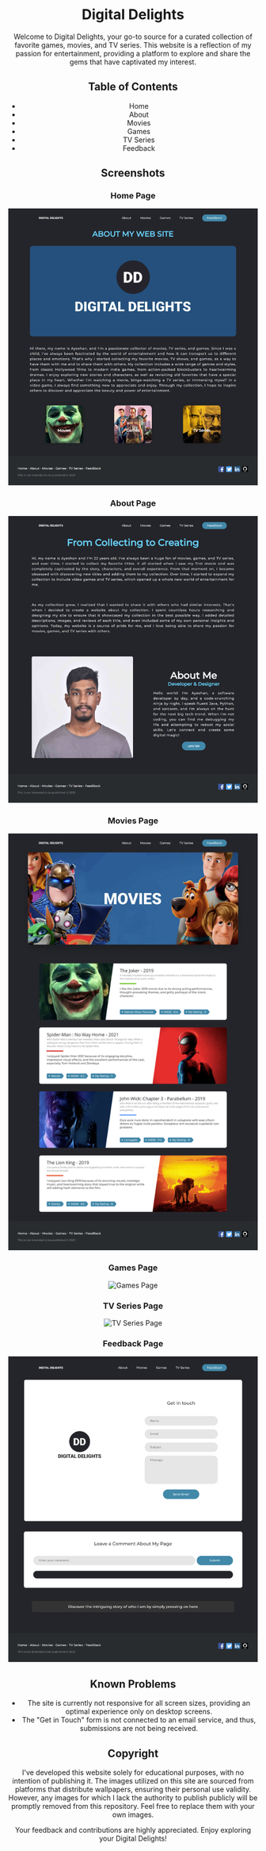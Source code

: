 # <div align="center">Digital Delights</div>

<div align="center">

Welcome to Digital Delights, your go-to source for a curated collection of favorite games, movies, and TV series. This website is a reflection of my passion for entertainment, providing a platform to explore and share the gems that have captivated my interest.

## Table of Contents

- Home
- About
- Movies
- Games
- TV Series
- Feedback

## Screenshots

### Home Page

![Home Page](Assets/127.0.0.1_5500_Home_Page_Home_Page.html.png)

### About Page

![About Page](Assets/127.0.0.1_5500_About_About.html.png)

### Movies Page

![Movies Page](Assets/127.0.0.1_5500_Movies_Movies.html.png)

### Games Page

![Games Page](Assets/127.0.0.1_5500_Games_Games.html.png)

### TV Series Page

![TV Series Page](Assets/127.0.0.1_5500_TV_Series_TV_Series.html.png)

### Feedback Page

![Feedback Page](Assets/127.0.0.1_5500_feed_back_feed_back.html.png)

## Known Problems

- The site is currently not responsive for all screen sizes, providing an optimal experience only on desktop screens.
- The "Get in Touch" form is not connected to an email service, and thus, submissions are not being received.

## Copyright

I've developed this website solely for educational purposes, with no intention of publishing it. The images utilized on this site are sourced from platforms that distribute wallpapers, ensuring their personal use validity. However, any images for which I lack the authority to publish publicly will be promptly removed from this repository. Feel free to replace them with your own images.

Your feedback and contributions are highly appreciated. Enjoy exploring your Digital Delights!

</div>
